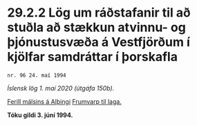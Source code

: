 # 29.2.2 Lög um ráðstafanir til að stuðla að stækkun atvinnu- og þjónustusvæða á Vestfjörðum í kjölfar samdráttar í þorskafla

`nr. 96 24. maí 1994`

_Íslensk lög 1. maí 2020 (útgáfa 150b)._

[Ferill málsins á Alþingi](https://www.althingi.is/thingstorf/thingmalalistar-eftir-thingum/ferill/?ltg=117&mnr=506)
[Frumvarp til laga.](https://www.althingi.is/altext/117/s/0779.html)

**Tóku gildi 3. júní 1994.**

